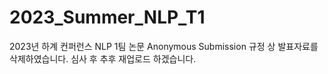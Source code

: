 # 2023_Summer_NLP_T1
 2023년 하계 컨퍼런스 NLP 1팀
논문 Anonymous Submission 규정 상 발표자료를 삭제하였습니다. 심사 후 추후 재업로드 하겠습니다.  

